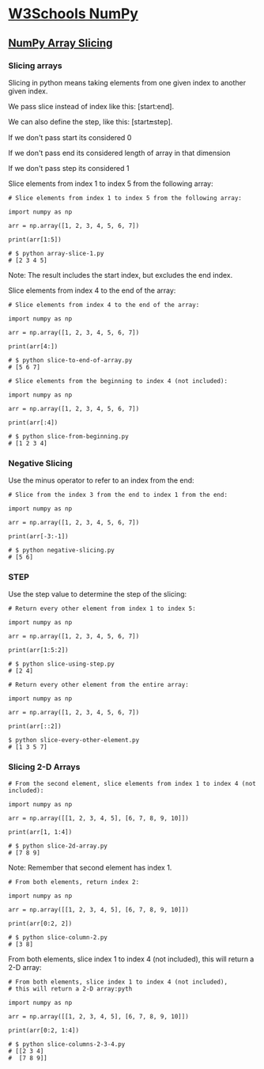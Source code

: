 # [W3Schools NumPy](https://www.w3schools.com/python/numpy/default.asp)

## [NumPy Array Slicing](https://www.w3schools.com/python/numpy/numpy_array_slicing.asp)

### Slicing arrays

Slicing in python means taking elements from one given index to another given index.

We pass slice instead of index like this: [start:end].

We can also define the step, like this: [start:end:step].

If we don't pass start its considered 0

If we don't pass end its considered length of array in that dimension

If we don't pass step its considered 1

Slice elements from index 1 to index 5 from the following array:

```
# Slice elements from index 1 to index 5 from the following array:

import numpy as np

arr = np.array([1, 2, 3, 4, 5, 6, 7])

print(arr[1:5])

# $ python array-slice-1.py 
# [2 3 4 5]
```

Note: The result includes the start index, but excludes the end index.

Slice elements from index 4 to the end of the array:

```
# Slice elements from index 4 to the end of the array:

import numpy as np

arr = np.array([1, 2, 3, 4, 5, 6, 7])

print(arr[4:])

# $ python slice-to-end-of-array.py 
# [5 6 7]
```

```
# Slice elements from the beginning to index 4 (not included):

import numpy as np

arr = np.array([1, 2, 3, 4, 5, 6, 7])

print(arr[:4])

# $ python slice-from-beginning.py 
# [1 2 3 4]
```

### Negative Slicing

Use the minus operator to refer to an index from the end:

```
# Slice from the index 3 from the end to index 1 from the end:

import numpy as np

arr = np.array([1, 2, 3, 4, 5, 6, 7])

print(arr[-3:-1])

# $ python negative-slicing.py 
# [5 6]
```

### STEP

Use the step value to determine the step of the slicing:

```
# Return every other element from index 1 to index 5:

import numpy as np

arr = np.array([1, 2, 3, 4, 5, 6, 7])

print(arr[1:5:2])

# $ python slice-using-step.py 
# [2 4]
```

```
# Return every other element from the entire array:

import numpy as np

arr = np.array([1, 2, 3, 4, 5, 6, 7])

print(arr[::2])

$ python slice-every-other-element.py 
# [1 3 5 7]
```

### Slicing 2-D Arrays

```
# From the second element, slice elements from index 1 to index 4 (not included):

import numpy as np

arr = np.array([[1, 2, 3, 4, 5], [6, 7, 8, 9, 10]])

print(arr[1, 1:4])

# $ python slice-2d-array.py 
# [7 8 9]
```

Note: Remember that second element has index 1.

```
# From both elements, return index 2:

import numpy as np

arr = np.array([[1, 2, 3, 4, 5], [6, 7, 8, 9, 10]])

print(arr[0:2, 2])

# $ python slice-column-2.py 
# [3 8]
```

From both elements, slice index 1 to index 4 (not included), this will return a 2-D array:

```
# From both elements, slice index 1 to index 4 (not included), 
# this will return a 2-D array:pyth

import numpy as np

arr = np.array([[1, 2, 3, 4, 5], [6, 7, 8, 9, 10]])

print(arr[0:2, 1:4])

# $ python slice-columns-2-3-4.py 
# [[2 3 4]
#  [7 8 9]]
```